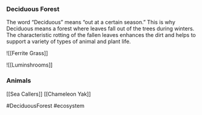 ### Deciduous Forest
The word “Deciduous” means “out at a certain season.” This is why Deciduous means a forest where leaves fall out of the trees during winters. The characteristic rotting of the fallen leaves enhances the dirt and helps to support a variety of types of animal and plant life.

![[Ferrite Grass]]

![[Luminshrooms]]

### Animals
[[Sea Callers]]
[[Chameleon Yak]]


#DeciduousForest #ecosystem 